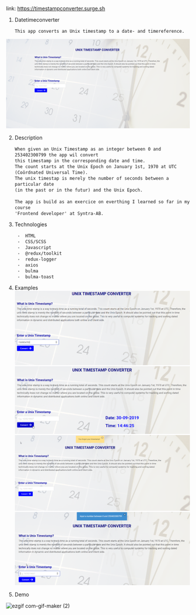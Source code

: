 link: https://timestampconverter.surge.sh

1.  Datetimeconverter

        This app converts an Unix timestamp to a date- and timereference.

![homepage](https://github.com/Bjorn1973/datetime_app/blob/main/src/images/image/homepage.png)

2.  Description

        When given an Unix Timestamp as an integer between 0 and 253402300799 the app wil convert
        this timestamp in the corresponding date and time.
        The count starts at the Unix Epoch on January 1st, 1970 at UTC (Coördnated Universal Time).
        The unix timestap is merely the number of seconds between a particular date
        (in the past or in the futur) and the Unix Epoch.

        The app is build as an exercice on everthing I learned so far in my course
        'Frontend developer' at Syntra-AB.

3.  Technologies

         -  HTML
         -  CSS/SCSS
         -  Javascript
         -  @redux/toolkit
         -  redux-logger
         -  axios
         -  bulma
         -  bulma-toast

4.  Examples
    ![input an integer](https://github.com/Bjorn1973/datetime_app/blob/main/src/images/image/example1.png)
    ![date and time are shown](https://github.com/Bjorn1973/datetime_app/blob/main/src/images/image/example1a.png)
    ![convert without an integer](https://github.com/Bjorn1973/datetime_app/blob/main/src/images/image/example2.png)
    ![focus input](https://github.com/Bjorn1973/datetime_app/blob/main/src/images/image/example3.png)

5.  Demo


![ezgif com-gif-maker (2)](https://user-images.githubusercontent.com/76473559/146453690-6cfce6e3-e637-4f39-9fa1-a2b5c1236d47.gif)



